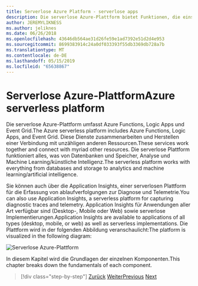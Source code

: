 ```yaml
---
title: Serverlose Azure Platform - serverlose apps
description: Die serverlose Azure-Plattform bietet Funktionen, die einschließlich sofortiges skalieren ereignisgesteuerte Code, Cloud-basierten Pub/Sub, arbeitsablauforchestrierung und mehr.
author: JEREMYLIKNESS
ms.author: jeliknes
ms.date: 06/26/2018
ms.openlocfilehash: 43646db564ae31d26fe59e1ad7392e51d2d4e953
ms.sourcegitcommit: 8699383914c24a0df033393f55db3369db728a7b
ms.translationtype: MT
ms.contentlocale: de-DE
ms.lasthandoff: 05/15/2019
ms.locfileid: "65638867"
---
```

# <a name="azure-serverless-platform"></a><span data-ttu-id="aac1b-103">Serverlose Azure-Plattform</span><span class="sxs-lookup"><span data-stu-id="aac1b-103">Azure serverless platform</span></span>

<span data-ttu-id="aac1b-104">Die serverlose Azure-Plattform umfasst Azure Functions, Logic Apps und Event Grid.</span><span class="sxs-lookup"><span data-stu-id="aac1b-104">The Azure serverless platform includes Azure Functions, Logic Apps, and Event Grid.</span></span> <span data-ttu-id="aac1b-105">Diese Dienste zusammenarbeiten und Herstellen einer Verbindung mit unzähligen anderen Ressourcen.</span><span class="sxs-lookup"><span data-stu-id="aac1b-105">These services work together and connect with myriad other resources.</span></span> <span data-ttu-id="aac1b-106">Die serverlose Plattform funktioniert alles, was von Datenbanken und Speicher, Analyse und Machine Learning/künstliche Intelligenz.</span><span class="sxs-lookup"><span data-stu-id="aac1b-106">The serverless platform works with everything from databases and storage to analytics and machine learning/artificial intelligence.</span></span>

<span data-ttu-id="aac1b-107">Sie können auch über die Application Insights, einer serverlosen Plattform für die Erfassung von ablaufverfolgungen zur Diagnose und Telemetrie.</span><span class="sxs-lookup"><span data-stu-id="aac1b-107">You can also use Application Insights, a serverless platform for capturing diagnostic traces and telemetry.</span></span> <span data-ttu-id="aac1b-108">Application Insights für Anwendungen aller Art verfügbar sind (Desktop-, Mobile oder Web) sowie serverlose Implementierungen.</span><span class="sxs-lookup"><span data-stu-id="aac1b-108">Application Insights are available to applications of all types (desktop, mobile, or web) as well as serverless implementations.</span></span> <span data-ttu-id="aac1b-109">Die Plattform wird in der folgenden Abbildung veranschaulicht:</span><span class="sxs-lookup"><span data-stu-id="aac1b-109">The platform is visualized in the following diagram:</span></span>

![Serverlose Azure-Plattform](./media/azure-serverless-platform.png)

<span data-ttu-id="aac1b-111">In diesem Kapitel wird die Grundlagen der einzelnen Komponenten.</span><span class="sxs-lookup"><span data-stu-id="aac1b-111">This chapter breaks down the fundamentals of each component.</span></span>

>[!div class="step-by-step"]
><span data-ttu-id="aac1b-112">[Zurück](serverless-design-examples.md)
>[Weiter](azure-functions.md)</span><span class="sxs-lookup"><span data-stu-id="aac1b-112">[Previous](serverless-design-examples.md)
[Next](azure-functions.md)</span></span>
